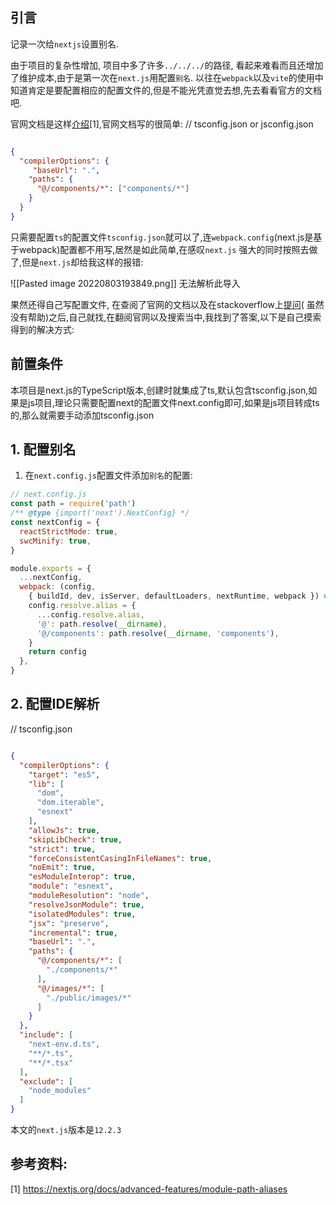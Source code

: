 ## 引言

记录一次给`nextjs`设置别名.

由于项目的复杂性增加, 项目中多了许多`../../../`的路径, 看起来难看而且还增加了维护成本,由于是第一次在`next.js`用配置`别名`.
以往在`webpack`以及`vite`的使用中知道肯定是要配置相应的配置文件的,但是不能光凭直觉去想,先去看看官方的文档吧.

官网文档是这样[介绍](https://nextjs.org/docs/advanced-features/module-path-aliases)[1],官网文档写的很简单:
// tsconfig.json or jsconfig.json
```json

{
  "compilerOptions": {
	 "baseUrl": ".",
    "paths": {
      "@/components/*": ["components/*"]
    }
  }
}
```

只需要配置`ts`的配置文件`tsconfig.json`就可以了,连`webpack.config`(next.js是基于webpack)配置都不用写,居然是如此简单,在感叹`next.js`
强大的同时按照去做了,但是`next.js`却给我这样的报错:

![[Pasted image 20220803193849.png]]
无法解析此导入

果然还得自己写配置文件,
在查阅了官网的文档以及在stackoverflow上[提问](https://stackoverflow.com/questions/73219115/next-js-how-do-you-set-the-alias/73221294#73221294)(
虽然没有帮助)之后,自己就找,在翻阅官网以及搜索当中,我找到了答案,以下是自己摸索得到的解决方式:

## 前置条件

本项目是next.js的TypeScript版本,创建时就集成了ts,默认包含tsconfig.json,如果是js项目,理论只需要配置next的配置文件next.config即可,如果是js项目转成ts的,那么就需要手动添加tsconfig.json

## 1. 配置别名

1. 在`next.config.js`配置文件添加`别名`的配置:

```js
// next.config.js
const path = require('path')
/** @type {import('next').NextConfig} */
const nextConfig = {
  reactStrictMode: true,
  swcMinify: true,
}

module.exports = {
  ...nextConfig,
  webpack: (config,
    { buildId, dev, isServer, defaultLoaders, nextRuntime, webpack }) => {
    config.resolve.alias = {
      ...config.resolve.alias,
      '@': path.resolve(__dirname),
      '@/components': path.resolve(__dirname, 'components'),
    }
    return config
  },
}
```

## 2. 配置IDE解析

// tsconfig.json
```json

{  
  "compilerOptions": {  
    "target": "es5",  
    "lib": [  
      "dom",  
      "dom.iterable",  
      "esnext"  
    ],  
    "allowJs": true,  
    "skipLibCheck": true,  
    "strict": true,  
    "forceConsistentCasingInFileNames": true,  
    "noEmit": true,  
    "esModuleInterop": true,  
    "module": "esnext",  
    "moduleResolution": "node",  
    "resolveJsonModule": true,  
    "isolatedModules": true,  
    "jsx": "preserve",  
    "incremental": true,  
    "baseUrl": ".",  
    "paths": {  
      "@/components/*": [  
        "./components/*"  
      ],  
      "@/images/*": [  
        "./public/images/*"  
      ]  
    }  
  },  
  "include": [  
    "next-env.d.ts",  
    "**/*.ts",  
    "**/*.tsx"  
  ],  
  "exclude": [  
    "node_modules"  
  ]  
}
```

本文的`next.js`版本是`12.2.3`

## 参考资料:

[1] https://nextjs.org/docs/advanced-features/module-path-aliases